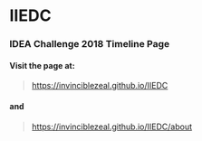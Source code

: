 # IIEDC
### IDEA Challenge 2018 Timeline Page

#### Visit the page at:
> https://invinciblezeal.github.io/IIEDC

#### and
> https://invinciblezeal.github.io/IIEDC/about
